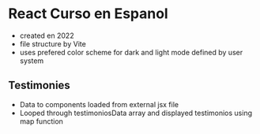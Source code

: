 # React Curso en Espanol
- created en 2022
- file structure by Vite
- uses prefered color scheme for dark and light mode defined by user system

## Testimonies
- Data to components loaded from external jsx file
- Looped through testimoniosData array and displayed testimonios using map function

